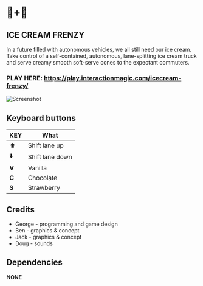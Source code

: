 # 🍦+🚚

## ICE CREAM FRENZY

In a future filled with autonomous vehicles, we all still need our ice cream. Take control of a self-contained, autonomous, lane-splitting ice cream truck and serve creamy smooth soft-serve cones to the expectant commuters.

### **PLAY HERE:** https://play.interactionmagic.com/icecream-frenzy/

![Screenshot](https://play.interactionmagic.com/icecream-frenzy/docs/screenshot.png)

## Keyboard buttons

| KEY | What |
| --- | --- |
| ⬆️ | Shift lane up |
| ⬇️ | Shift lane down |
| **V** | Vanilla |
| **C** | Chocolate |
| **S** | Strawberry |

## Credits

- George - programming and game design
- Ben - graphics & concept
- Jack - graphics & concept
- Doug - sounds

## Dependencies

**NONE**
